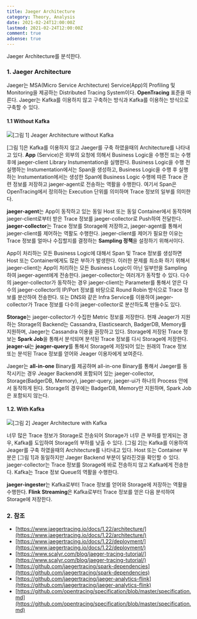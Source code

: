```yaml
---
title: Jaeger Architecture
category: Theory, Analysis
date: 2021-02-24T12:00:00Z
lastmod: 2021-02-24T12:00:00Z
comment: true
adsense: true
---
```


Jaeger Architecture를 분석한다.

### 1. Jaeger Architecture

Jaeger는 MSA(Micro Service Architecture) Service(App)의 Profiling 및 Monitoring을 제공하는 Distributed Tracing System이다. **OpenTracing** 표준을 따른다. Jaeger는 Kafka를 이용하지 않고 구축하는 방식과 Kafka를 이용하는 방식으로 구축할 수 있다.

#### 1.1 Without Kafka

![[그림 1] Jeager Architecture without Kafka]({{site.baseurl}}/images/theory_analysis/Jeager_Architecture/Jeager_Architecture_without_Kafka.PNG)

[그림 1]은 Kafka를 이용하지 않고 Jaeger를 구축 하였을때의 Architecture를 나타내고 있다. **App** (Service)은 외부의 요청에 의해서 Business Logic을 수행전 또는 수행후에 jaeger-client Library Instumentation을 실행한다. Business Logic을 수행 전 실행하는 Instumentation에서는 Span을 생성하고, Business Logic을 수행 후 실행하는 Instumentation에서는 생성한 Span에 Business Logic 수행에 따른 Trace 관련 정보를 저장하고 jaeger-agent로 전송하는 역활을 수행한다. 여기서 Span은 OpenTracing에서 정의하는 Execution 단위를 의미하며 Trace 정보의 일부를 의미한다.

**jaeger-agent**는 App이 동작하고 있는 동일 Host 또는 동일 Container에서 동작하며 jaeger-client로부터 받은 Trace 정보를 jaeger-collector로 Push하여 전달한다. **jaeger-collector**는 Trace 정보를 Storage에 저장하고, jaeger-agent를 통해서 jaeger-client를 제어하는 역활도 수행한다. jaeger-client를 제어가 필요한 이유는 Trace 정보를 얼마나 수집할지를 결정하는 **Sampling 정책**을 설정하기 위해서이다.

App이 처리하는 모든 Business Logic에 대해서 Span 및 Trace 정보를 생성하면 Host 또는 Container에게도 많은 부하가 발생한다. 이러한 문제를 최소화 하기 위해서 jaeger-client는 App이 처리하는 모든 Business Logic이 아닌 일부만을 Sampling하여 jaeger-agent에게 전송한다. jaeger-collector는 여러개가 동작할 수 있다. 다수의 jaeger-collector가 동작하는 경우 jaeger-client는 Parameter를 통해서 얻은 다수의 jaeger-collector의 IP/Port 정보를 바탕으로 Round Robin 방식으로 Trace 정보를 분산하여 전송한다. 또는 DNS와 같은 Infra Service를 이용하여 jaeger-collector가 Trace 정보를 다수의 jaeger-collector로 분산하도록 만들수도 있다.

**Storage**는 jaeger-collector가 수집한 Metric 정보를 저장한다. 현재 Jeager가 지원하는 Storage의 Backend는 Cassandra, Elasticsearch, BadgerDB, Memory를 지원하며, Jaeger는 Cassandra 이용을 권장하고 있다. Storage에 저장된 Trace 정보는 **Spark Job**을 통해서 분석되며 분석된 Trace 정보를 다시 Storage에 저장한다. **jeager-ui**는 **jeager-query**를 통해서 Storage에 저장되어 있는 원래의 Trace 정보 또는 분석된 Trace 정보를 얻어와 Jeager 이용자에게 보여준다.

Jaeger는 **all-in-one** Binary를 제공하며 all-in-one Binary를 통해서 Jaeger를 동작시키는 경우 Jeager Backend에 포함되어 있는 jaeger-collector, Storage(BadgerDB, Memory), jaeger-query, jaeger-ui가 하나의 Process 안에서 동작하게 된다. Storage의 경우에는 BadgerDB, Memory만 지원하며, Spark Job은 포함되지 않는다.

#### 1.2. With Kafka

![[그림 2] Jeager Architecture with Kafka]({{site.baseurl}}/images/theory_analysis/Jeager_Architecture/Jeager_Architecture_with_Kafka.PNG)

너무 많은 Trace 정보가 Storage로 전송되어 Storage가 너무 큰 부하를 받게되는 경우, Kafka를 도입하여 Storage의 부하를 낮출 수 있다. [그림 2]는 Kafka를 이용하여 Jeager를 구축 하였을때의 Architecture를 나타내고 있다. Host 또는 Container 부분은 [그림 1]과 동일하지만 Jaeger Backend 부분이 달라진것을 확인할 수 있다. jaeger-collector는 Trace 정보를 Storage에 바로 전송하지 않고 Kafka에게 전송한다. Kafka는 Trace 정보 Queue의 역활을 수행한다.

**jaeger-ingester**는 Kafka로부터 Trace 정보를 얻어와 Storage에 저장하는 역활을 수행한다. **Flink Streaming**은 Kafka로부터 Trace 정보를 얻은 다음 분석하여 Storage에 저장한다.

### 2. 참조

* [https://www.jaegertracing.io/docs/1.22/architecture/](https://www.jaegertracing.io/docs/1.22/architecture/)
* [https://www.jaegertracing.io/docs/1.22/deployment/](https://www.jaegertracing.io/docs/1.22/deployment/)
* [https://www.scalyr.com/blog/jaeger-tracing-tutorial/](https://www.scalyr.com/blog/jaeger-tracing-tutorial/)
* [https://github.com/jaegertracing/spark-dependencies](https://github.com/jaegertracing/spark-dependencies)
* [https://github.com/jaegertracing/jaeger-analytics-flink](https://github.com/jaegertracing/jaeger-analytics-flink)
* [https://github.com/opentracing/specification/blob/master/specification.md](https://github.com/opentracing/specification/blob/master/specification.md)
